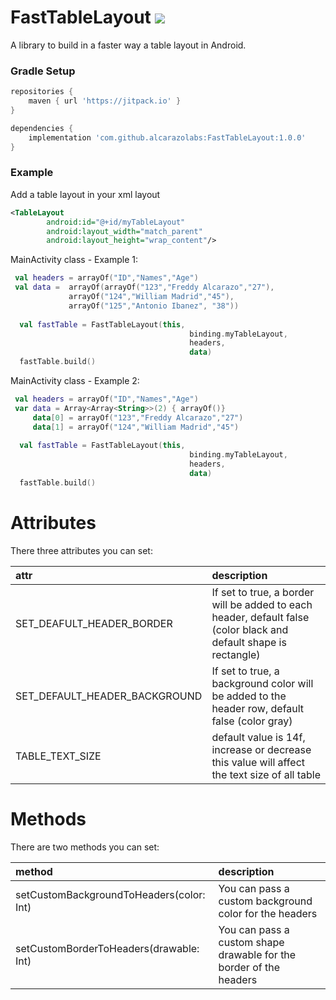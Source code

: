 # FastTableLayout <img src="https://jitpack.io/v/alcarazolabs/FastTableLayout.svg">
A library to build in a faster way a table layout in Android.
### Gradle Setup

```gradle
repositories {
    maven { url 'https://jitpack.io' }
}

dependencies {
    implementation 'com.github.alcarazolabs:FastTableLayout:1.0.0'
}
```
### Example

Add a table layout in your xml layout

```xml
<TableLayout
        android:id="@+id/myTableLayout"
        android:layout_width="match_parent"
        android:layout_height="wrap_content"/>
```

MainActivity class - Example 1:

```kotlin
 val headers = arrayOf("ID","Names","Age")
 val data =  arrayOf(arrayOf("123","Freddy Alcarazo","27"),
             arrayOf("124","William Madrid","45"),
             arrayOf("125","Antonio Ibanez", "38"))
 
  val fastTable = FastTableLayout(this,
                                        binding.myTableLayout,
                                        headers,
                                        data)
  fastTable.build()
```

MainActivity class - Example 2:

```kotlin
 val headers = arrayOf("ID","Names","Age")
 var data = Array<Array<String>>(2) { arrayOf()}
     data[0] = arrayOf("123","Freddy Alcarazo","27")
     data[1] = arrayOf("124","William Madrid","45")
 
  val fastTable = FastTableLayout(this,
                                        binding.myTableLayout,
                                        headers,
                                        data)
  fastTable.build()
```

# Attributes

There three attributes you can set:

| attr | description |
|:---|:---|
| SET_DEAFULT_HEADER_BORDER | If set to true, a border will be added to each header, default false (color black and default shape is rectangle) |
| SET_DEFAULT_HEADER_BACKGROUND | If set to true, a background color will be added to the header row, default false (color gray) |
| TABLE_TEXT_SIZE | default value is 14f, increase or decrease this value will affect the text size of all table |

# Methods

There are two methods you can set:

| method | description |
|:---|:---|
| setCustomBackgroundToHeaders(color: Int) | You can pass a custom background color for the headers |
| setCustomBorderToHeaders(drawable: Int) | You can pass a custom shape drawable for the border of the headers |
